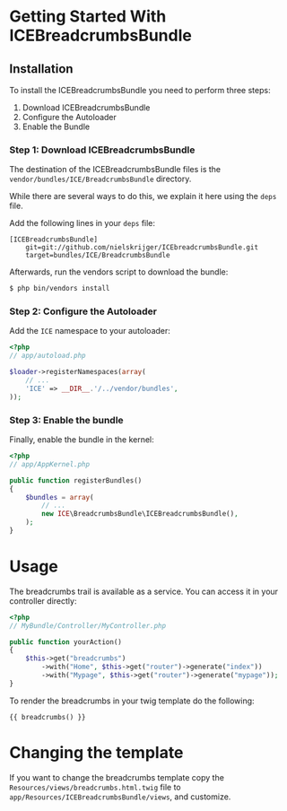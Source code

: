 Getting Started With ICEBreadcrumbsBundle
==================================

## Installation

To install the ICEBreadcrumbsBundle you need to perform three steps:

1. Download ICEBreadcrumbsBundle
2. Configure the Autoloader
3. Enable the Bundle

### Step 1: Download ICEBreadcrumbsBundle

The destination of the ICEBreadcrumbsBundle files is the
`vendor/bundles/ICE/BreadcrumbsBundle` directory.

While there are several ways to do this, we explain it here using the `deps`
file.

Add the following lines in your `deps` file:

```
[ICEBreadcrumbsBundle]
    git=git://github.com/nielskrijger/ICEbreadcrumbsBundle.git
    target=bundles/ICE/BreadcrumbsBundle
```

Afterwards, run the vendors script to download the bundle:

``` bash
$ php bin/vendors install
```

### Step 2: Configure the Autoloader

Add the `ICE` namespace to your autoloader:

``` php
<?php
// app/autoload.php

$loader->registerNamespaces(array(
    // ...
    'ICE' => __DIR__.'/../vendor/bundles',
));
```

### Step 3: Enable the bundle

Finally, enable the bundle in the kernel:

``` php
<?php
// app/AppKernel.php

public function registerBundles()
{
    $bundles = array(
        // ...
        new ICE\BreadcrumbsBundle\ICEBreadcrumbsBundle(),
    );
}
```

Usage
=====

The breadcrumbs trail is available as a service.
You can access it in your controller directly:

``` php
<?php
// MyBundle/Controller/MyController.php

public function yourAction()
{
    $this->get("breadcrumbs")
        ->with("Home", $this->get("router")->generate("index"))
        ->with("Mypage", $this->get("router")->generate("mypage"));
}
```

To render the breadcrumbs in your twig template do the following:

```
{{ breadcrumbs() }}
```

Changing the template
=======================

If you want to change the breadcrumbs template copy the
`Resources/views/breadcrumbs.html.twig` file to
`app/Resources/ICEBreadcrumbsBundle/views`, and customize.